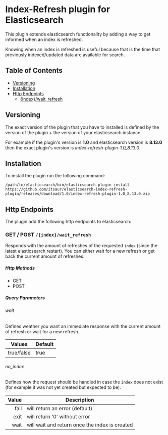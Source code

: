 # Index-Refresh plugin for Elasticsearch

This plugin extends elasticsearch functionality by adding a way to get informed when an index is refreshed.

Knowing when an index is refreshed is useful because that is the time that previously indexed/updated data are 
available for search.

## Table of Contents
- [Versioning](#versioning)  
- [Installation](#installation)  
- [Http Endpoints](#http-endpoints)  
  - [{index}/wait_refresh](#get--post-indexwaitrefresh)

## Versioning

The exact version of the plugin that you have to installed is defined by the version of the plugin + the version
of your elasticsearch instance.

For example if the plugin's version is **1.0** and elasticsearch version is **8.13.0** then the exact plugin's
version is _index-refresh-plugin-1.0_8.13.0_.

## Installation
To install the plugin run the following command:
```
/path/to/elasticsearch/bin/elasticsearch-plugin install https://github.com/itsaur/elasticsearch-index-refresh-plugin/releases/download/1.0/index-refresh-plugin-1.0_8.13.0.zip
```

## Http Endpoints

The plugin add the following http endpoints to elasticsearch:

### GET / POST `/{index}/wait_refresh`

Responds with the amount of refreshes of the requested `index` (since the latest elasticsearch restart). 
You can either wait for a new refresh or get back the current amount of refreshes. 

##### Http Methods
- GET
- POST

##### Query Parameters

###### wait 
Defines weather you want an immediate response with the current amount  of refresh or wait for a new refresh.

| Values     | Default |
|------------|---------|
| true/false | true    |

###### no_index 
Defines how the request should be handled in case the `index` does not exist (for example it was not yet created
but expected to be).

|          Value | Description                                    |
|---------------:|------------------------------------------------|
|           fail | will return an error (default)                 |
|           exit | will return '0' without error                  |
|           wait | will wait and return once the index is created |

